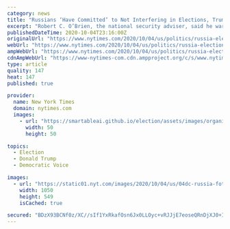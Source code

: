 ```yaml
---
category: news
title: "Russians ‘Have Committed’ to Not Interfering in Elections, Trump Aide Insists"
excerpt: "Robert C. O’Brien, the national security adviser, said he warned his Russian counterpart there would be “no tolerance” for interference, but didn’t mention evidence of Moscow’s influence operations."
publishedDateTime: 2020-10-04T23:16:00Z
originalUrl: "https://www.nytimes.com/2020/10/04/us/politics/russia-election-interference.html"
webUrl: "https://www.nytimes.com/2020/10/04/us/politics/russia-election-interference.html"
ampWebUrl: "https://www.nytimes.com/2020/10/04/us/politics/russia-election-interference.amp.html"
cdnAmpWebUrl: "https://www-nytimes-com.cdn.ampproject.org/c/s/www.nytimes.com/2020/10/04/us/politics/russia-election-interference.amp.html"
type: article
quality: 147
heat: 147
published: true

provider:
  name: New York Times
  domain: nytimes.com
  images:
    - url: "https://smartableai.github.io/election/assets/images/organizations/nytimes.com-50x50.jpg"
      width: 50
      height: 50

topics:
  - Election
  - Donald Trump
  - Democratic Voice

images:
  - url: "https://static01.nyt.com/images/2020/10/04/us/04dc-russia-foto/04dc-russia-foto-facebookJumbo.jpg"
    width: 1050
    height: 549
    isCached: true

secured: "BDzX93BCNf0z/XC//sIf1YxRkafOsn6Jx0LLOyc+vRJJjE7eoseQRnDjXJ0+ILWv5GHXEVQ/hN3fOnHe1yMSxC81KixxKN9B6M6EonyMEgzwCvSb4B+rRLuiaw/EisbbXRI9bkAMU1Pb4i43B6Ig9cjRw2Y/JhDKMs6dpg8ztbzmpz30WPT0fxsvoC/TLpptH2VS7jhfujYn2puCDJVaPrNyVfA6he/KKZ7uLT2p11Ik/8616m05Jj+MBcat2ddtBEd3QVfb4BzcWcILE52KQ4EoASxaTG8/SI82noNl8Y8DtoKTGVWwvTcw4HUGDshS3PDwNAHd1b69ENWiKHbJLLAV/pu4BeuG9ayhZGTsv80=;uYbVkJyD0GshCxa1/kbeJA=="
---
```


